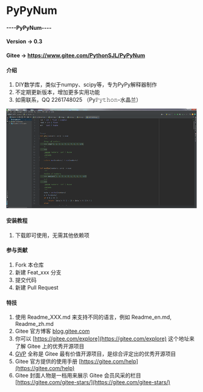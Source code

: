 # PyPyNum

#### ----PyPyNum----
#### Version -> 0.3
#### Gitee -> https://www.gitee.com/PythonSJL/PyPyNum

#### 介绍
1.  DIY数学库，类似于numpy、scipy等，专为PyPy解释器制作
2.  不定期更新版本，增加更多实用功能
3.  如需联系，QQ 2261748025 （Py𝙿𝚢𝚝𝚑𝚘𝚗-水晶兰）

![pypynum](pypynum.png)

#### 安装教程

1.  下载即可使用，无需其他依赖项

#### 参与贡献

1.  Fork 本仓库
2.  新建 Feat_xxx 分支
3.  提交代码
4.  新建 Pull Request

#### 特技

1.  使用 Readme\_XXX.md 来支持不同的语言，例如 Readme\_en.md, Readme\_zh.md
2.  Gitee 官方博客 [blog.gitee.com](https://blog.gitee.com)
3.  你可以 [https://gitee.com/explore](https://gitee.com/explore) 这个地址来了解 Gitee 上的优秀开源项目
4.  [GVP](https://gitee.com/gvp) 全称是 Gitee 最有价值开源项目，是综合评定出的优秀开源项目
5.  Gitee 官方提供的使用手册 [https://gitee.com/help](https://gitee.com/help)
6.  Gitee 封面人物是一档用来展示 Gitee 会员风采的栏目 [https://gitee.com/gitee-stars/](https://gitee.com/gitee-stars/)
